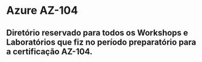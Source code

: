 <h1>Azure AZ-104</h1>

<h2>Diretório reservado para todos os Workshops e Laboratórios que fiz no período preparatório para a certificação AZ-104.</h2>
